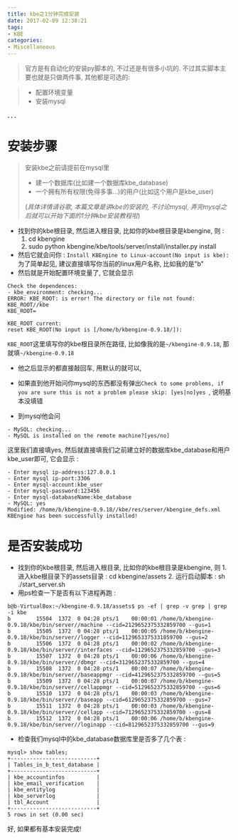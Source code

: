 ```yaml
---
title: kbe之1分钟完成安装
date: 2017-02-09 12:38:21
tags:
- KBE
categories:
- Miscellaneous
---
```


> 官方是有自动化的安装py脚本的, 不过还是有很多小坑的.
不过其实脚本主要也就是只做两件事, 其他都是可选的: 

> - 配置环境变量
> - 安装mysql


**. . .**<!-- more -->

# **安装步骤**
> 安装kbe之前请提前在mysql里
> 
> - 建一个数据库(比如建一个数据库kbe_database)
> - 一个拥有所有权限(免得多事...)的用户(比如这个用户是kbe_user)
> 
> (*具体详情请谷歌, 本篇文章是讲kbe的安装的, 不讨论mysql, 弄完mysql之后就可以开始下面的1分钟kbe安装教程啦*)

- 找到你的kbe根目录, 然后进入根目录, 比如你的kbe根目录是kbengine, 则 : 
	 1. cd kbengine
	 2. sudo python kbengine/kbe/tools/server/install/installer.py install
- 然后它就会问你 : 
 ` Install KBEngine to Linux-account(No input is kbe): `
	 为了简单起见, 建议直接填写你当前的linux用户名称, 比如我的是"b"
- 然后就是开始配置环境变量了, 它就会显示

```
Check the dependences:
- kbe_environment: checking...
ERROR: KBE_ROOT: is error! The directory or file not found:
KBE_ROOT//kbe
KBE_ROOT=

KBE_ROOT current: 
reset KBE_ROOT(No input is [/home/b/kbengine-0.9.18/]):
```

`KBE_ROOT`这里填写你的kbe根目录所在路径, 比如像我的是`~/kbengine-0.9.18`, 那就填`~/kbengine-0.9.18`

- 他之后显示的都直接敲回车, 用默认的就可以, 
- 如果直到他开始问你mysql的东西都没有弹出`Check to some problems, if you are sure this is not a problem please skip: [yes|no]yes
`, 说明基本没填错

- 到mysql他会问

```
- MySQL: checking...
- MySQL is installed on the remote machine?[yes/no]
```
这里我们直接填yes, 然后就直接填我们之前建立好的数据库kbe_database和用户kbe_user即可, 它会显示 : 

```
- Enter mysql ip-address:127.0.0.1
- Enter mysql ip-port:3306
- Enter mysql-account:kbe_user
- Enter mysql-password:123456
- Enter mysql-databaseName:kbe_database
- MySQL: yes
Modified: /home/b/kbengine-0.9.18//kbe/res/server/kbengine_defs.xml
KBEngine has been successfully installed!

```

# **是否安装成功**

- 找到你的kbe根目录, 然后进入根目录, 比如你的kbe根目录是kbengine, 则
	  1. 进入kbe根目录下的assets目录 : cd kbengine/assets
	  2. 运行启动脚本 : sh ./start_server.sh 
- 用ps检查一下是否有以下进程再跑 : 
 
```
b@b-VirtualBox:~/kbengine-0.9.18/assets$ ps -ef | grep -v grep | grep -i kbe
b        15504  1372  0 04:28 pts/1    00:00:01 /home/b/kbengine-0.9.18/kbe/bin/server//machine --cid=2129652375332859700 --gus=1
b        15505  1372  0 04:28 pts/1    00:00:05 /home/b/kbengine-0.9.18/kbe/bin/server//logger --cid=1129653375331859700 --gus=2
b        15506  1372  0 04:28 pts/1    00:00:02 /home/b/kbengine-0.9.18/kbe/bin/server//interfaces --cid=1129652375332859700 --gus=3
b        15507  1372  0 04:28 pts/1    00:00:06 /home/b/kbengine-0.9.18/kbe/bin/server//dbmgr --cid=3129652375332859700 --gus=4
b        15508  1372  0 04:28 pts/1    00:00:07 /home/b/kbengine-0.9.18/kbe/bin/server//baseappmgr --cid=4129652375332859700 --gus=5
b        15509  1372  0 04:28 pts/1    00:00:07 /home/b/kbengine-0.9.18/kbe/bin/server//cellappmgr --cid=5129652375332859700 --gus=6
b        15510  1372  0 04:28 pts/1    00:00:03 /home/b/kbengine-0.9.18/kbe/bin/server//baseapp --cid=6129652375332859700 --gus=7
b        15511  1372  0 04:28 pts/1    00:00:03 /home/b/kbengine-0.9.18/kbe/bin/server//cellapp --cid=7129652375332859700 --gus=8
b        15512  1372  0 04:28 pts/1    00:00:06 /home/b/kbengine-0.9.18/kbe/bin/server//loginapp --cid=8129652375332859700 --gus=9

```

- 检查我们mysql中的kbe_database数据库里是否多了几个表 : 
 

```
mysql> show tables;
+---------------------------+
| Tables_in_b_test_database |
+---------------------------+
| kbe_accountinfos          |
| kbe_email_verification    |
| kbe_entitylog             |
| kbe_serverlog             |
| tbl_Account               |
+---------------------------+
5 rows in set (0.00 sec)

```
好, 如果都有基本安装完成!
